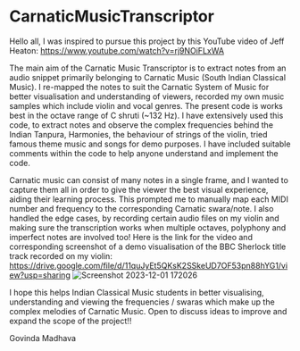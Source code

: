 # CarnaticMusicTranscriptor

Hello all,
I was inspired to pursue this project by this YouTube video of Jeff Heaton: https://www.youtube.com/watch?v=rj9NOiFLxWA 

The main aim of the Carnatic Music Transcriptor is to extract notes from an audio snippet primarily belonging to Carnatic Music (South Indian Classical Music).
I re-mapped the notes to suit the Carnatic System of Music for better visualisation and understanding of viewers, recorded my own music samples which include violin and vocal genres.
The present code is works best in the octave range of C shruti (~132 Hz). 
I have extensively used this code, to extract notes and observe the complex frequencies behind the Indian Tanpura, Harmonies, the behaviour of strings of the violin, tried famous theme music and songs for demo purposes.
I have included suitable comments within the code to help anyone understand and implement the code.

Carnatic music can consist of many notes in a single frame, and I wanted to capture them all in order to give the viewer the best visual experience, aiding their learning process. This prompted me to manually map each MIDI number and frequency to the corresponding Carnatic swara/note. 
I also handled the edge cases, by recording certain audio files on my violin and making sure the transcription works when multiple octaves, polyphony and imperfect notes are involved too! Here is the link for the video and corresponding screenshot of a demo visualisation of the BBC Sherlock title track recorded on my violin: https://drive.google.com/file/d/11quJyEt5QKsK2SSkeUD7OF53pn88hYG1/view?usp=sharing 
![Screenshot 2023-12-01 172026](https://github.com/GovindaMadhava/CarnaticMusicTranscriptor/assets/89211107/ca986241-e324-4c51-b9f9-ba51b58c9b99)

I hope this helps Indian Classical Music students in better visualising, understanding and viewing the frequencies / swaras which make up the complex melodies of Carnatic Music.
Open to discuss ideas to improve and expand the scope of the project!!

Govinda Madhava
